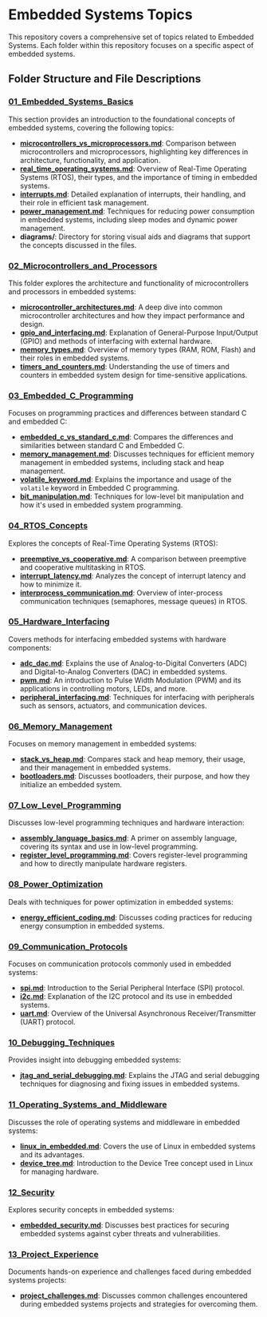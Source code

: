 # Embedded Systems Topics

This repository covers a comprehensive set of topics related to Embedded Systems. Each folder within this repository focuses on a specific aspect of embedded systems.

## Folder Structure and File Descriptions

### [01_Embedded_Systems_Basics](01_Embedded_Systems_Basics/README.md)
This section provides an introduction to the foundational concepts of embedded systems, covering the following topics:

- [**microcontrollers_vs_microprocessors.md**](01_Embedded_Systems_Basics/microcontrollers_vs_microprocessors.md): Comparison between microcontrollers and microprocessors, highlighting key differences in architecture, functionality, and application.
- [**real_time_operating_systems.md**](01_Embedded_Systems_Basics/real_time_operating_systems.md): Overview of Real-Time Operating Systems (RTOS), their types, and the importance of timing in embedded systems.
- [**interrupts.md**](01_Embedded_Systems_Basics/interrupts.md): Detailed explanation of interrupts, their handling, and their role in efficient task management.
- [**power_management.md**](01_Embedded_Systems_Basics/power_management.md): Techniques for reducing power consumption in embedded systems, including sleep modes and dynamic power management.
- **diagrams/**: Directory for storing visual aids and diagrams that support the concepts discussed in the files.

### [02_Microcontrollers_and_Processors](02_Microcontrollers_and_Processors/README.md)
This folder explores the architecture and functionality of microcontrollers and processors in embedded systems:

- [**microcontroller_architectures.md**](02_Microcontrollers_and_Processors/microcontroller_architectures.md): A deep dive into common microcontroller architectures and how they impact performance and design.
- [**gpio_and_interfacing.md**](02_Microcontrollers_and_Processors/gpio_and_interfacing.md): Explanation of General-Purpose Input/Output (GPIO) and methods of interfacing with external hardware.
- [**memory_types.md**](02_Microcontrollers_and_Processors/memory_types.md): Overview of memory types (RAM, ROM, Flash) and their roles in embedded systems.
- [**timers_and_counters.md**](02_Microcontrollers_and_Processors/timers_and_counters.md): Understanding the use of timers and counters in embedded system design for time-sensitive applications.

### [03_Embedded_C_Programming](03_Embedded_C_Programming/README.md)
Focuses on programming practices and differences between standard C and embedded C:

- [**embedded_c_vs_standard_c.md**](03_Embedded_C_Programming/embedded_c_vs_standard_c.md): Compares the differences and similarities between standard C and Embedded C.
- [**memory_management.md**](03_Embedded_C_Programming/memory_management.md): Discusses techniques for efficient memory management in embedded systems, including stack and heap management.
- [**volatile_keyword.md**](03_Embedded_C_Programming/volatile_keyword.md): Explains the importance and usage of the `volatile` keyword in Embedded C programming.
- [**bit_manipulation.md**](03_Embedded_C_Programming/bit_manipulation.md): Techniques for low-level bit manipulation and how it's used in embedded system programming.

### [04_RTOS_Concepts](04_RTOS_Concepts/README.md)
Explores the concepts of Real-Time Operating Systems (RTOS):

- [**preemptive_vs_cooperative.md**](04_RTOS_Concepts/preemptive_vs_cooperative.md): A comparison between preemptive and cooperative multitasking in RTOS.
- [**interrupt_latency.md**](04_RTOS_Concepts/interrupt_latency.md): Analyzes the concept of interrupt latency and how to minimize it.
- [**interprocess_communication.md**](04_RTOS_Concepts/interprocess_communication.md): Overview of inter-process communication techniques (semaphores, message queues) in RTOS.

### [05_Hardware_Interfacing](05_Hardware_Interfacing/README.md)
Covers methods for interfacing embedded systems with hardware components:

- [**adc_dac.md**](05_Hardware_Interfacing/adc_dac.md): Explains the use of Analog-to-Digital Converters (ADC) and Digital-to-Analog Converters (DAC) in embedded systems.
- [**pwm.md**](05_Hardware_Interfacing/pwm.md): An introduction to Pulse Width Modulation (PWM) and its applications in controlling motors, LEDs, and more.
- [**peripheral_interfacing.md**](05_Hardware_Interfacing/peripheral_interfacing.md): Techniques for interfacing with peripherals such as sensors, actuators, and communication devices.

### [06_Memory_Management](06_Memory_Management/README.md)
Focuses on memory management in embedded systems:

- [**stack_vs_heap.md**](06_Memory_Management/stack_vs_heap.md): Compares stack and heap memory, their usage, and their management in embedded systems.
- [**bootloaders.md**](06_Memory_Management/bootloaders.md): Discusses bootloaders, their purpose, and how they initialize an embedded system.

### [07_Low_Level_Programming](07_Low_Level_Programming/README.md)
Discusses low-level programming techniques and hardware interaction:

- [**assembly_language_basics.md**](07_Low_Level_Programming/assembly_language_basics.md): A primer on assembly language, covering its syntax and use in low-level programming.
- [**register_level_programming.md**](07_Low_Level_Programming/register_level_programming.md): Covers register-level programming and how to directly manipulate hardware registers.

### [08_Power_Optimization](08_Power_Optimization/README.md)
Deals with techniques for power optimization in embedded systems:

- [**energy_efficient_coding.md**](08_Power_Optimization/energy_efficient_coding.md): Discusses coding practices for reducing energy consumption in embedded systems.

### [09_Communication_Protocols](09_Communication_Protocols/README.md)
Focuses on communication protocols commonly used in embedded systems:

- [**spi.md**](09_Communication_Protocols/spi.md): Introduction to the Serial Peripheral Interface (SPI) protocol.
- [**i2c.md**](09_Communication_Protocols/i2c.md): Explanation of the I2C protocol and its use in embedded systems.
- [**uart.md**](09_Communication_Protocols/uart.md): Overview of the Universal Asynchronous Receiver/Transmitter (UART) protocol.

### [10_Debugging_Techniques](10_Debugging_Techniques/README.md)
Provides insight into debugging embedded systems:

- [**jtag_and_serial_debugging.md**](10_Debugging_Techniques/jtag_and_serial_debugging.md): Explains the JTAG and serial debugging techniques for diagnosing and fixing issues in embedded systems.

### [11_Operating_Systems_and_Middleware](11_Operating_Systems_and_Middleware/README.md)
Discusses the role of operating systems and middleware in embedded systems:

- [**linux_in_embedded.md**](11_Operating_Systems_and_Middleware/linux_in_embedded.md): Covers the use of Linux in embedded systems and its advantages.
- [**device_tree.md**](11_Operating_Systems_and_Middleware/device_tree.md): Introduction to the Device Tree concept used in Linux for managing hardware.

### [12_Security](12_Security/README.md)
Explores security concepts in embedded systems:

- [**embedded_security.md**](12_Security/embedded_security.md): Discusses best practices for securing embedded systems against cyber threats and vulnerabilities.

### [13_Project_Experience](13_Project_Experience/README.md)
Documents hands-on experience and challenges faced during embedded systems projects:

- [**project_challenges.md**](13_Project_Experience/project_challenges.md): Discusses common challenges encountered during embedded systems projects and strategies for overcoming them.
